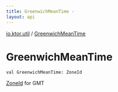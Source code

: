 ```yaml
---
title: GreenwichMeanTime - 
layout: api
---
```


<div class='api-docs-breadcrumbs'><a href="index.html">io.ktor.util</a> / <a href="./-greenwich-mean-time.html">GreenwichMeanTime</a></div>

# GreenwichMeanTime

<div class="signature"><code><span class="keyword">val </span><span class="identifier">GreenwichMeanTime</span><span class="symbol">: </span><span class="identifier">ZoneId</span></code></div>

<a href="#">ZoneId</a> for GMT

